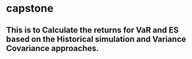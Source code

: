 # capstone
## This is to Calculate  the returns for VaR and ES based on the Historical simulation and Variance Covariance approaches.
